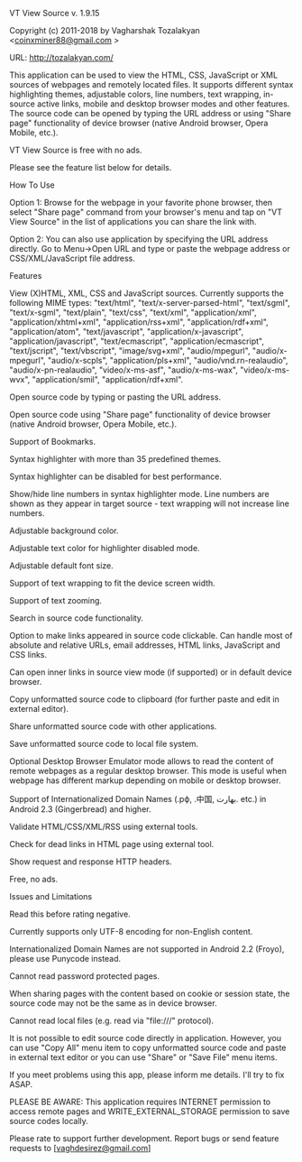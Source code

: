 VT View Source v. 1.9.15

Copyright (c) 2011-2018 by Vagharshak Tozalakyan <coinxminer88@gmail.com >

URL: http://tozalakyan.com/

This application can be used to view the HTML, CSS, JavaScript or XML sources of webpages and remotely located files. It supports different syntax highlighting themes, adjustable colors, line numbers, text wrapping, in-source active links, mobile and desktop browser modes and other features. The source code can be opened by typing the URL address or using "Share page" functionality of device browser (native Android browser, Opera Mobile, etc.).

VT View Source is free with no ads.

Please see the feature list below for details.

How To Use

Option 1: Browse for the webpage in your favorite phone browser, then select "Share page" command from your browser's menu and tap on "VT View Source" in the list of applications you can share the link with.

Option 2: You can also use application by specifying the URL address directly. Go to Menu->Open URL and type or paste the webpage address or CSS/XML/JavaScript file address.

Features

View (X)HTML, XML, CSS and JavaScript sources. Currently supports the following MIME types: "text/html", "text/x-server-parsed-html", "text/sgml", "text/x-sgml", "text/plain", "text/css", "text/xml", "application/xml", "application/xhtml+xml", "application/rss+xml", "application/rdf+xml", "application/atom", "text/javascript", "application/x-javascript", "application/javascript", "text/ecmascript", "application/ecmascript", "text/jscript", "text/vbscript", "image/svg+xml", "audio/mpegurl", "audio/x-mpegurl", "audio/x-scpls", "application/pls+xml", "audio/vnd.rn-realaudio", "audio/x-pn-realaudio", "video/x-ms-asf", "audio/x-ms-wax", "video/x-ms-wvx", "application/smil", "application/rdf+xml".

Open source code by typing or pasting the URL address.

Open source code using "Share page" functionality of device browser (native Android browser, Opera Mobile, etc.).

Support of Bookmarks.

Syntax highlighter with more than 35 predefined themes.

Syntax highlighter can be disabled for best performance.

Show/hide line numbers in syntax highlighter mode. Line numbers are shown as they appear in target source - text wrapping will not increase line numbers.

Adjustable background color.

Adjustable text color for highlighter disabled mode.

Adjustable default font size.

Support of text wrapping to fit the device screen width.

Support of text zooming.

Search in source code functionality.

Option to make links appeared in source code clickable. Can handle most of absolute and relative URLs, email addresses, HTML links, JavaScript and CSS links.

Can open inner links in source view mode (if supported) or in default device browser.

Copy unformatted source code to clipboard (for further paste and edit in external editor).

Share unformatted source code with other applications.

Save unformatted source code to local file system.

Optional Desktop Browser Emulator mode allows to read the content of remote webpages as a regular desktop browser. This mode is useful when webpage has different markup depending on mobile or desktop browser.

Support of Internationalized Domain Names (.рф, .中国, بھارت. etc.) in Android 2.3 (Gingerbread) and higher.

Validate HTML/CSS/XML/RSS using external tools.

Check for dead links in HTML page using external tool.

Show request and response HTTP headers.

Free, no ads.

Issues and Limitations

Read this before rating negative.

Currently supports only UTF-8 encoding for non-English content.

Internationalized Domain Names are not supported in Android 2.2 (Froyo), please use Punycode instead.

Cannot read password protected pages.

When sharing pages with the content based on cookie or session state, the source code may not be the same as in device browser.

Cannot read local files (e.g. read via "file:///" protocol).

It is not possible to edit source code directly in application. However, you can use "Copy All" menu item to copy unformatted source code and paste in external text editor or you can use "Share" or "Save File" menu items.

If you meet problems using this app, please inform me details. I'll try to fix ASAP.

PLEASE BE AWARE: This application requires INTERNET permission to access remote pages and WRITE_EXTERNAL_STORAGE permission to save source codes locally.

Please rate to support further development. Report bugs or send feature requests to [vaghdesirez@gmail.com]
